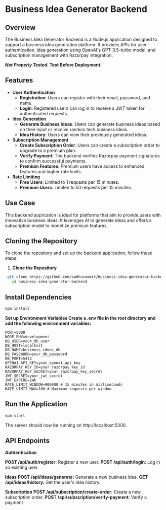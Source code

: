 # Business Idea Generator Backend

## Overview

The Business Idea Generator Backend is a Node.js application designed to support a business idea generation platform. It provides APIs for user authentication, idea generation using OpenAI's GPT-3.5-turbo model, and subscription management with Razorpay integration.

**_Not Properly Tested._ Test Before Deployment.**

## Features

- **User Authentication**
  - **Registration**: Users can register with their email, password, and name.
  - **Login**: Registered users can log in to receive a JWT token for authenticated requests.
- **Idea Generation**
  - **Generate Business Ideas**: Users can generate business ideas based on their input or receive random tech business ideas.
  - **Idea History**: Users can view their previously generated ideas.
- **Subscription Management**
  - **Create Subscription Order**: Users can create a subscription order to upgrade to a premium plan.
  - **Verify Payment**: The backend verifies Razorpay payment signatures to confirm successful payments.
  - **Premium Features**: Premium users have access to enhanced features and higher rate limits.
- **Rate Limiting**
  - **Free Users**: Limited to 1 requests per 15 minutes.
  - **Premium Users**: Limited to 50 requests per 15 minutes.

## Use Case

This backend application is ideal for platforms that aim to provide users with innovative business ideas. It leverages AI to generate ideas and offers a subscription model to monetize premium features.

## Cloning the Repository

To clone the repository and set up the backend application, follow these steps:

1. **Clone the Repository**

```sh
 git clone https://github.com/sadhusoumik/business-idea-generator-backend.git
   cd business-idea-generator-backend
```
## Install Dependencies

```sh
npm install
```

**Set up Environment Variables Create a .env file in the root directory and add the following environment variables:**

```
PORT=5000
NODE_ENV=development
DB_USER=your_db_user
DB_HOST=localhost
DB_NAME=business_ideas_db
DB_PASSWORD=your_db_password
DB_PORT=5432
OPENAI_API_KEY=your_openai_api_key
RAZORPAY_KEY_ID=your_razorpay_key_id
RAZORPAY_KEY_SECRET=your_razorpay_key_secret
JWT_SECRET=your_jwt_secret
JWT_EXPIRE=24h
RATE_LIMIT_WINDOW=900000 # 15 minutes in milliseconds
RATE_LIMIT_MAX=100 # Maximum requests per window
```

## Run the Application

```sh
npm start
```

The server should now be running on http://localhost:5000.

## API Endpoints

**Authentication**

**POST /api/auth/register:** Register a new user.
**POST /api/auth/login:** Log in an existing user.

**Ideas**
**POST /api/ideas/generate:** Generate a new business idea.
**GET /api/ideas/history:** Get the user's idea history.

**Subscription**
**POST /api/subscription/create-order:** Create a new subscription order.
**POST /api/subscription/verify-payment:** Verify a payment

